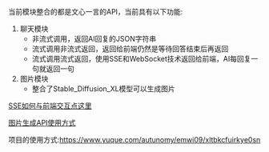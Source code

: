 当前模块整合的都是文心一言的API，当前具有以下功能:

1. 聊天模块
   - 非流式调用，返回AI回复的JSON字符串
   - 流式调用非流式返回，返回给前端仍然是等待回答结束后再返回
   - 流式调用流式返回，使用SSE和WebSocket技术返回给前端，AI每回复一句就返回一句
2. 图片模块
   - 整合了Stable_Diffusion_XL模型可以生成图片

[SSE如何与前端交互点这里](https://www.yuque.com/autunomy/emwi09/au64kxb17vug4gmc#XCrVK)

[图片生成API使用方式](https://www.yuque.com/autunomy/emwi09/vlnzu17dz08185md)

项目的使用方式:https://www.yuque.com/autunomy/emwi09/xltbkcfuirkye0sn